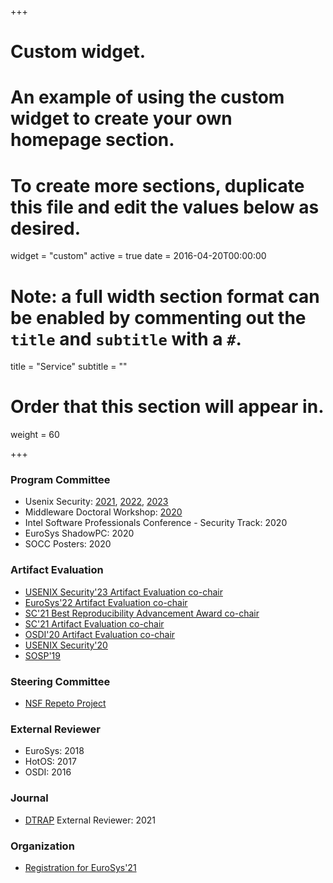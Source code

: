 +++
# Custom widget.
# An example of using the custom widget to create your own homepage section.
# To create more sections, duplicate this file and edit the values below as desired.
widget = "custom"
active = true
date = 2016-04-20T00:00:00

# Note: a full width section format can be enabled by commenting out the `title` and `subtitle` with a `#`.
title = "Service"
subtitle = ""

# Order that this section will appear in.
weight = 60

+++

### Program Committee

* Usenix Security:
  [2021](https://www.usenix.org/conference/usenixsecurity21#organizers),
  [2022](https://www.usenix.org/conference/usenixsecurity22#organizers),
  [2023](https://www.usenix.org/conference/usenixsecurity23#organizers)
* Middleware Doctoral Workshop: [2020](https://2020.middleware-conference.org/program-committee.html)
* Intel Software Professionals Conference - Security Track: 2020
* EuroSys ShadowPC: 2020
* SOCC Posters: 2020

### Artifact Evaluation

* [USENIX Security'23 Artifact Evaluation co-chair](#)
* [EuroSys'22 Artifact Evaluation co-chair](https://2022.eurosys.org/committees/organization-committee/)
* [SC'21 Best Reproducibility Advancement Award co-chair](https://sc21.supercomputing.org/program/awards/sc-best-reproducibility-advancement-award/)
* [SC'21 Artifact Evaluation co-chair](https://sc21.supercomputing.org/submit/reproducibility-initiative/)
* [OSDI'20 Artifact Evaluation co-chair](https://www.usenix.org/conference/osdi20/call-for-artifacts)
* [USENIX Security'20](https://www.usenix.org/conference/usenixsecurity20/call-for-artifacts)
* [SOSP'19](https://sysartifacts.github.io/sosp2019/organizers.html)

### Steering Committee

* [NSF Repeto Project](https://news.ucsc.edu/2022/08/maltzahn-fairos-award.html)

### External Reviewer

* EuroSys: 2018
* HotOS: 2017
* OSDI: 2016

### Journal

* [DTRAP](https://dl.acm.org/journal/dtrap) External Reviewer: 2021

### Organization
* [Registration for EuroSys'21](https://2021.eurosys.org/organization-committee.html#organization-committee)
